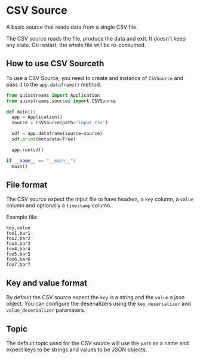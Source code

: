 # CSV Source

A basic source that reads data from a single CSV file.

The CSV source reads the file, produce the data and exit. It doesn't keep any state. On restart, the whole file will be re-consumed.

## How to use CSV Sourceth

To use a CSV Source, you need to create and instance of `CSVSource` and pass it to the `app.dataframe()` method.

```python
from quixstreams import Application
from quixstreams.sources import CSVSource

def main():
  app = Application()
  source = CSVSource(path="input.csv")

  sdf = app.dataframe(source=source)
  sdf.print(metadata=True)

  app.run(sdf)

if __name__ == "__main__":
  main()
```

## File format

The CSV source expect the input file to have headers, a `key` column, a `value` column and optionally a `timestamp` column.

Example file:

```csv
key,value
foo1,bar1
foo2,bar2
foo3,bar3
foo4,bar4
foo5,bar5
foo6,bar6
foo7,bar7
```

## Key and value format

By default the CSV source expect the `key` is a string and the `value` a json object. You can configure the deserializers using the `key_deserializer` and `value_deserializer` paramaters.

## Topic

The default topic used for the CSV source will use the `path` as a name and expect keys to be strings and values to be JSON objects.  
